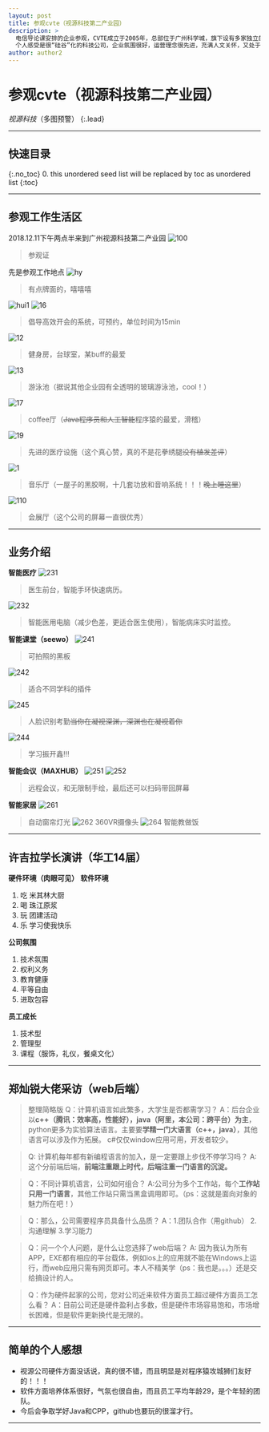 ```yaml
---
layout: post
title: 参观cvte（视源科技第二产业园）
description: >
  电信导论课安排的企业参观，CVTE成立于2005年，总部位于广州科学城，旗下设有多家独立的子公司，目前致力于多类相关产品的研发、销售和内容服务，包括液晶电视主板设计、电源设计、商用显示、移动互联、消费电子、智能机顶盒、嵌入式游戏和医疗等产业方向。（来自百度） 
  个人感受是很“硅谷”化的科技公司，企业氛围很好，运营理念很先进，充满人文关怀，又处于科技发展大方向的潮头，是年轻人（我）就业的首选类型公司。不足感觉就是没有看到非常突出的尖端技术，可能是因为面广而不尖。总体是好评啊，希望能在这个公司实习工作。
author: author2
---
```

# 参观cvte（视源科技第二产业园）
  *视源科技*（多图预警）
 {:.lead}

--------

## 快速目录
{:.no_toc}
0. this unordered seed list will be replaced by toc as unordered list
{:toc}

-----------
## 参观工作生活区

2018.12.11下午两点半来到广州视源科技第二产业园
![100](/assets/img/cvte/100.jpg)
>参观证

先是参观工作地点
![hy](/assets/img/cvte/14.jpg)
>有点牌面的，嘻嘻嘻

![hui1](/assets/img/cvte/15.jpg)
![16](/assets/img/cvte/16.jpg)
>倡导高效开会的系统，可预约，单位时间为15min


![12](/assets/img/cvte/12.jpg)
>健身房，台球室，某buff的最爱


![13](/assets/img/cvte/13.jpg)
>游泳池（据说其他企业园有全透明的玻璃游泳池，cool！）


![17](/assets/img/cvte/17.jpg)
>coffee厅（~~Java程序员和人工智能~~程序猿的最爱，滑稽）


![19](/assets/img/cvte/19.jpg)
>先进的医疗设施（这个真心赞，真的不是花拳绣腿~~没有植发差评~~）

![1](/assets/img/cvte/1.jpg)
>音乐厅（一屋子的黑胶啊，十几套功放和音响系统！！！~~晚上睡这里~~）

![110](/assets/img/cvte/110.jpg)
>会展厅（这个公司的屏幕一直很优秀）

------
## 业务介绍
**智能医疗**
![231](/assets/img/cvte/231.jpg)
>医生前台，智能手环快速病历。

![232](/assets/img/cvte/232.jpg)
>智能医用电脑（减少色差，更适合医生使用），智能病床实时监控。

**智能课堂（seewo）**
![241](/assets/img/cvte/241.jpg)
>可拍照的黑板

![242](/assets/img/cvte/242.jpg)
>适合不同学科的插件

![245](/assets/img/cvte/245.jpg)
>人脸识别考勤~~当你在凝视深渊，深渊也在凝视着你~~

![244](/assets/img/cvte/244.jpg)
>学习振开鑫!!!

**智能会议（MAXHUB）**
![251](/assets/img/cvte/251.jpg)
![252](/assets/img/cvte/252.jpg)
>远程会议，和无限制手绘，最后还可以扫码带回屏幕

**智能家居**
![261](/assets/img/cvte/261.jpg)
>自动窗帘灯光
![262](/assets/img/cvte/262.jpg)
>360VR摄像头
![264](/assets/img/cvte/264.jpg)
>智能教做饭

----
## 许吉拉学长演讲（华工14届）
**硬件环境（肉眼可见）**
**软件环境**
1. 吃 米其林大厨
2. 喝 珠江原浆
3. 玩 团建活动
4. 乐 学习使我快乐


**公司氛围**


1. 技术氛围
2. 权利义务
3. 教育健康
4. 平等自由
5. 进取包容


**员工成长**

1. 技术型
2. 管理型
3. 课程（服饰，礼仪，餐桌文化）

----
## 郑灿锐大佬采访（web后端）
>整理简略版
Q：计算机语言如此繁多，大学生是否都需学习？
A：后台企业以**c++（腾讯：效率高，性能好），java（阿里，本公司：跨平台）为主**，python更多为实验算法语言。主要要**学精一门大语言（c++，java）**，其他语言可以涉及作为拓展。 c#仅仅window应用可用，开发者较少。

>Q: 计算机每年都有新编程语言的加入，是一定要跟上步伐不停学习吗？
A: 这个分前端后端，**前端注重跟上时代，后端注重一门语言的沉淀。**

>Q：不同计算机语言，公司如何组合？
A:公司分为多个工作站，每个**工作站只用一门语言**，其他工作站只需当黑盒调用即可。（ps：这就是面向对象的魅力所在吧！）

>Q：那么，公司需要程序员具备什么品质？
A：1.团队合作（用github） 2.沟通理解 3.学习能力

>Q：问一个个人问题，是什么让您选择了web后端？
A: 因为我认为所有APP，EXE都有相应的平台载体，例如ios上的应用就不能在Windows上运行，而web应用只需有网页即可。本人不精美学（ps：我也是。。。）还是交给搞设计的人。

>Q：作为硬件起家的公司，您对公司近来软件方面员工超过硬件方面员工怎么看？
A：目前公司还是硬件盈利占多数，但是硬件市场容易饱和，市场增长困难，但是软件更新换代是无限的。

----


## 简单的个人感想
* 视源公司硬件方面没话说，真的很不错，而且明显是对程序猿攻城狮们友好的！！！
* 软件方面培养体系很好，气氛也很自由，而且员工平均年龄29，是个年轻的团队。
* 今后会争取学好Java和CPP，github也要玩的很溜才行。


----